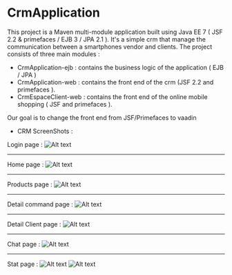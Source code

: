 CrmApplication
==============

This project is a Maven multi-module application built using Java EE 7 ( JSF 2.2 & primefaces / EJB 3 / JPA 2.1 ). It's a simple crm that manage the communication between a smartphones vendor and clients.
The project consists of three main modules :
  * CrmApplication-ejb : contains the business logic of the application ( EJB / JPA )
  * CrmApplication-web : contains the front end of the crm (JSF 2.2 and primefaces ).
  * CrmEspaceClient-web : contains the front end of the online mobile shopping ( JSF and primefaces ).
 
Our goal is to change the front end from JSF/Primefaces to vaadin
  * CRM ScreenShots :
  
 Login page :
![Alt text](https://googledrive.com/host/0B-Fsn0T9r-1FZWc4XzZLWkpiUXM/crm/auth.PNG?raw=true "Optional Title")

--------------------------------------------------------------------------------------------------------------------

  Home page :
![Alt text](https://googledrive.com/host/0B-Fsn0T9r-1FZWc4XzZLWkpiUXM/crm/index.PNG?raw=true "Optional Title")

--------------------------------------------------------------------------------------------------------------------

  Products page :
![Alt text](https://googledrive.com/host/0B-Fsn0T9r-1FZWc4XzZLWkpiUXM/crm/ProduitCrud.PNG?raw=true "Optional Title")

--------------------------------------------------------------------------------------------------------------------

  Detail command page :
![Alt text](https://googledrive.com/host/0B-Fsn0T9r-1FZWc4XzZLWkpiUXM/crm/detailCmd.PNG?raw=true "Optional Title")

--------------------------------------------------------------------------------------------------------------------

  Detail Client page :
![Alt text](https://googledrive.com/host/0B-Fsn0T9r-1FZWc4XzZLWkpiUXM/crm/detailClient.PNG?raw=true "Optional Title")

--------------------------------------------------------------------------------------------------------------------

  Chat page :
![Alt text](https://googledrive.com/host/0B-Fsn0T9r-1FZWc4XzZLWkpiUXM/crm/chat.PNG?raw=true "Optional Title")

--------------------------------------------------------------------------------------------------------------------

  Stat page :
![Alt text](https://googledrive.com/host/0B-Fsn0T9r-1FZWc4XzZLWkpiUXM/crm/stat1.PNG?raw=true "Optional Title")
![Alt text](https://googledrive.com/host/0B-Fsn0T9r-1FZWc4XzZLWkpiUXM/crm/stat2.PNG?raw=true "Optional Title")
